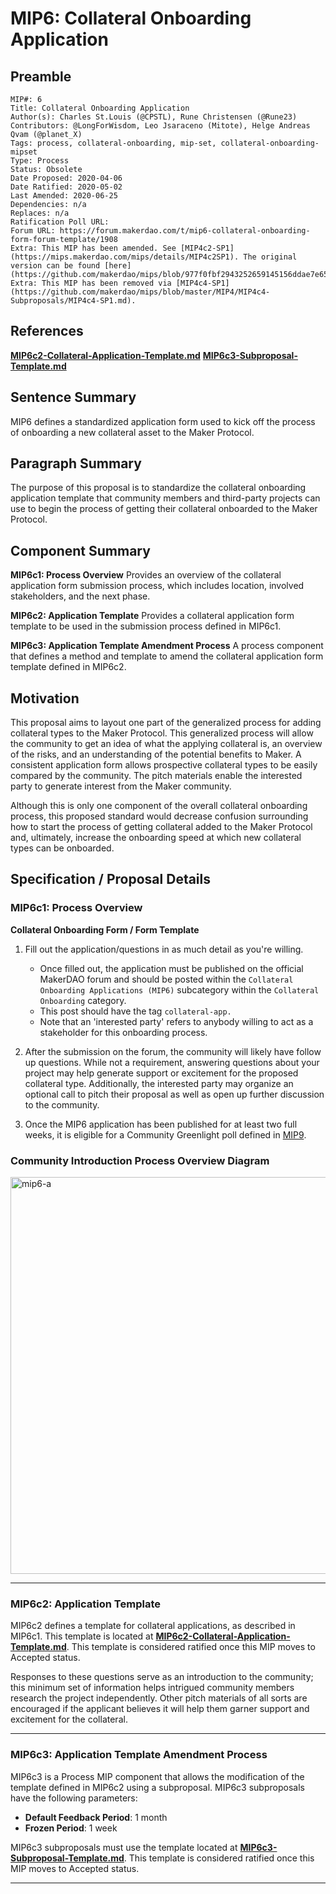 # MIP6: Collateral Onboarding Application

## Preamble

```
MIP#: 6
Title: Collateral Onboarding Application
Author(s): Charles St.Louis (@CPSTL), Rune Christensen (@Rune23)
Contributors: @LongForWisdom, Leo Jsaraceno (Mitote), Helge Andreas Qvam (@planet_X)
Tags: process, collateral-onboarding, mip-set, collateral-onboarding-mipset
Type: Process
Status: Obsolete
Date Proposed: 2020-04-06
Date Ratified: 2020-05-02
Last Amended: 2020-06-25
Dependencies: n/a
Replaces: n/a
Ratification Poll URL:
Forum URL: https://forum.makerdao.com/t/mip6-collateral-onboarding-form-forum-template/1908
Extra: This MIP has been amended. See [MIP4c2-SP1](https://mips.makerdao.com/mips/details/MIP4c2SP1). The original version can be found [here](https://github.com/makerdao/mips/blob/977f0fbf2943252659145156ddae7e657246ecac/MIP6/mip6.md).
Extra: This MIP has been removed via [MIP4c4-SP1](https://github.com/makerdao/mips/blob/master/MIP4/MIP4c4-Subproposals/MIP4c4-SP1.md).
```

## References

**[MIP6c2-Collateral-Application-Template.md](MIP6c2-Collateral-Application-Template.md)**
**[MIP6c3-Subproposal-Template.md](MIP6c3-Subproposal-Template.md)**

## Sentence Summary

MIP6 defines a standardized application form used to kick off the process of onboarding a new collateral asset to the Maker Protocol.

## Paragraph Summary

The purpose of this proposal is to standardize the collateral onboarding application template that community members and third-party projects can use to begin the process of getting their collateral onboarded to the Maker Protocol.

## Component Summary

**MIP6c1: Process Overview**
Provides an overview of the collateral application form submission process, which includes location, involved stakeholders, and the next phase.

**MIP6c2: Application Template**
Provides a collateral application form template to be used in the submission process defined in MIP6c1.

**MIP6c3: Application Template Amendment Process**
A process component that defines a method and template to amend the collateral application form template defined in MIP6c2.

## Motivation

This proposal aims to layout one part of the generalized process for adding collateral types to the Maker Protocol. This generalized process will allow the community to get an idea of what the applying collateral is, an overview of the risks, and an understanding of the potential benefits to Maker. A consistent application form allows prospective collateral types to be easily compared by the community. The pitch materials enable the interested party to generate interest from the Maker community.

Although this is only one component of the overall collateral onboarding process, this proposed standard would decrease confusion surrounding how to start the process of getting collateral added to the Maker Protocol and, ultimately, increase the onboarding speed at which new collateral types can be onboarded.

## Specification / Proposal Details

### MIP6c1: Process Overview

**Collateral Onboarding Form / Form Template**
1.  Fill out the application/questions in as much detail as you're willing.

    -   Once filled out, the application must be published on the official MakerDAO forum and should be posted within the `Collateral Onboarding Applications (MIP6)` subcategory within the `Collateral Onboarding` category.
    -   This post should have the tag `collateral-app.`
    -   Note that an 'interested party' refers to anybody willing to act as a stakeholder for this onboarding process.

2.  After the submission on the forum, the community will likely have follow up questions. While not a requirement, answering questions about your project may help generate support or excitement for the proposed collateral type. Additionally, the interested party may organize an optional call to pitch their proposal as well as open up further discussion to the community.

3. Once the MIP6 application has been published for at least two full weeks, it is eligible for a Community Greenlight poll defined in [MIP9](https://github.com/makerdao/mips/blob/master/MIP9/mip9.md).

### Community Introduction Process Overview Diagram

<img width="635" alt="mip6-a" src="https://user-images.githubusercontent.com/32653033/83067804-49cb6a00-a035-11ea-9841-73b66df52fef.png">

---
### MIP6c2: Application Template

MIP6c2 defines a template for collateral applications, as described in MIP6c1. This template is located at **[MIP6c2-Collateral-Application-Template.md](MIP6c2-Collateral-Application-Template.md)**. This template is considered ratified once this MIP moves to Accepted status.

Responses to these questions serve as an introduction to the community; this minimum set of information helps intrigued community members research the project independently. Other pitch materials of all sorts are encouraged if the applicant believes it will help them garner support and excitement for the collateral.

---
### MIP6c3: Application Template Amendment Process

MIP6c3 is a Process MIP component that allows the modification of the template defined in MIP6c2 using a subproposal. MIP6c3 subproposals have the following parameters:
- **Default Feedback Period**: 1 month
- **Frozen Period**: 1 week

MIP6c3 subproposals must use the template located at  **[MIP6c3-Subproposal-Template.md](MIP6c3-Subproposal-Template.md)**. This template is considered ratified once this MIP moves to Accepted status.

---
